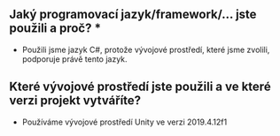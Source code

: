 ## Jaký programovací jazyk/framework/... jste použili a proč? *
- Použili jsme jazyk C#, protože vývojové prostředí, které jsme zvolili, podporuje právě tento jazyk.

## Které vývojové prostředí jste použili a ve které verzi projekt vytváříte? 
- Používáme vývojové prostředí Unity ve verzi 2019.4.12f1
